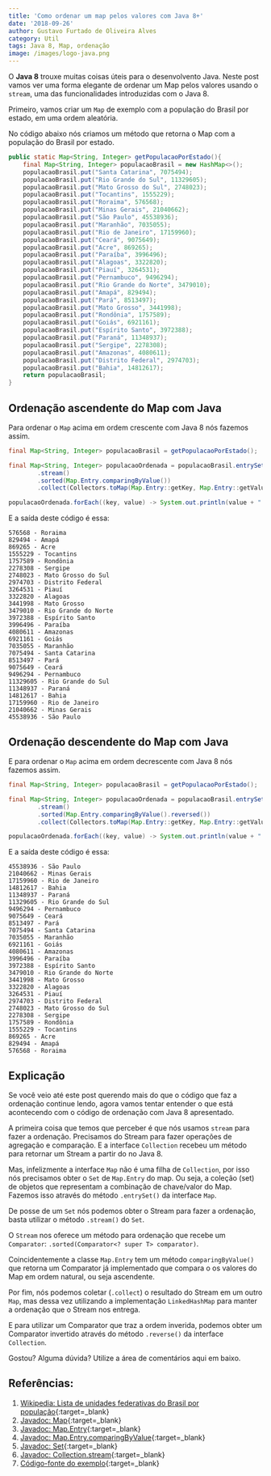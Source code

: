 ```yaml
---
title: 'Como ordenar um map pelos valores com Java 8+'
date: '2018-09-26'
author: Gustavo Furtado de Oliveira Alves
category: Util
tags: Java 8, Map, ordenação
image: /images/logo-java.png
---
```


O **Java 8** trouxe muitas coisas úteis para o desenvolvento Java.
Neste post vamos ver uma forma elegante de ordenar um Map pelos valores usando o `stream`,
uma das funcionalidades introduzidas com o Java 8.

Primeiro, vamos criar um `Map` de exemplo com a população do Brasil por estado, em uma ordem aleatória.

No código abaixo nós criamos um método que retorna o Map com a população do Brasil por estado.

```java
public static Map<String, Integer> getPopulacaoPorEstado(){
	final Map<String, Integer> populacaoBrasil = new HashMap<>();
	populacaoBrasil.put("Santa Catarina", 7075494);
	populacaoBrasil.put("Rio Grande do Sul", 11329605);
	populacaoBrasil.put("Mato Grosso do Sul", 2748023);
	populacaoBrasil.put("Tocantins", 1555229);
	populacaoBrasil.put("Roraima", 576568);
	populacaoBrasil.put("Minas Gerais", 21040662);
	populacaoBrasil.put("São Paulo", 45538936);
	populacaoBrasil.put("Maranhão", 7035055);
	populacaoBrasil.put("Rio de Janeiro", 17159960);
	populacaoBrasil.put("Ceará", 9075649);
	populacaoBrasil.put("Acre", 869265);
	populacaoBrasil.put("Paraíba", 3996496);
	populacaoBrasil.put("Alagoas", 3322820);
	populacaoBrasil.put("Piauí", 3264531);
	populacaoBrasil.put("Pernambuco", 9496294);
	populacaoBrasil.put("Rio Grande do Norte", 3479010);
	populacaoBrasil.put("Amapá", 829494);
	populacaoBrasil.put("Pará", 8513497);
	populacaoBrasil.put("Mato Grosso", 3441998);
	populacaoBrasil.put("Rondônia", 1757589);
	populacaoBrasil.put("Goiás", 6921161);
	populacaoBrasil.put("Espírito Santo", 3972388);
	populacaoBrasil.put("Paraná", 11348937);
	populacaoBrasil.put("Sergipe", 2278308);
	populacaoBrasil.put("Amazonas", 4080611);
	populacaoBrasil.put("Distrito Federal", 2974703);
	populacaoBrasil.put("Bahia", 14812617);
	return populacaoBrasil;
}
```

## Ordenação ascendente do Map com Java

Para ordenar o `Map` acima em ordem crescente com Java 8 nós fazemos assim.

```java
final Map<String, Integer> populacaoBrasil = getPopulacaoPorEstado();

final Map<String, Integer> populacaoOrdenada = populacaoBrasil.entrySet()
		.stream()
		.sorted(Map.Entry.comparingByValue())
		.collect(Collectors.toMap(Map.Entry::getKey, Map.Entry::getValue, (e1, e2) -> e1, LinkedHashMap::new));

populacaoOrdenada.forEach((key, value) -> System.out.println(value + " - " + key));
```

E a saída deste código é essa:

```
576568 - Roraima
829494 - Amapá
869265 - Acre
1555229 - Tocantins
1757589 - Rondônia
2278308 - Sergipe
2748023 - Mato Grosso do Sul
2974703 - Distrito Federal
3264531 - Piauí
3322820 - Alagoas
3441998 - Mato Grosso
3479010 - Rio Grande do Norte
3972388 - Espírito Santo
3996496 - Paraíba
4080611 - Amazonas
6921161 - Goiás
7035055 - Maranhão
7075494 - Santa Catarina
8513497 - Pará
9075649 - Ceará
9496294 - Pernambuco
11329605 - Rio Grande do Sul
11348937 - Paraná
14812617 - Bahia
17159960 - Rio de Janeiro
21040662 - Minas Gerais
45538936 - São Paulo
```

## Ordenação descendente do Map com Java

E para ordenar o `Map` acima em ordem decrescente com Java 8 nós fazemos assim.

```java
final Map<String, Integer> populacaoBrasil = getPopulacaoPorEstado();

final Map<String, Integer> populacaoOrdenada = populacaoBrasil.entrySet()
		.stream()
		.sorted(Map.Entry.comparingByValue().reversed())
		.collect(Collectors.toMap(Map.Entry::getKey, Map.Entry::getValue, (e1, e2) -> e1, LinkedHashMap::new));

populacaoOrdenada.forEach((key, value) -> System.out.println(value + " - " + key));
```

E a saída deste código é essa:

```
45538936 - São Paulo
21040662 - Minas Gerais
17159960 - Rio de Janeiro
14812617 - Bahia
11348937 - Paraná
11329605 - Rio Grande do Sul
9496294 - Pernambuco
9075649 - Ceará
8513497 - Pará
7075494 - Santa Catarina
7035055 - Maranhão
6921161 - Goiás
4080611 - Amazonas
3996496 - Paraíba
3972388 - Espírito Santo
3479010 - Rio Grande do Norte
3441998 - Mato Grosso
3322820 - Alagoas
3264531 - Piauí
2974703 - Distrito Federal
2748023 - Mato Grosso do Sul
2278308 - Sergipe
1757589 - Rondônia
1555229 - Tocantins
869265 - Acre
829494 - Amapá
576568 - Roraima
```

## Explicação

Se você veio até este post querendo mais do que o código que faz a ordenação continue lendo,
agora vamos tentar entender o que está acontecendo com o código de ordenação com Java 8 apresentado.

A primeira coisa que temos que perceber é que nós usamos `stream` para fazer a ordenação.
Precisamos do Stream para fazer operações de agregação e comparação. E a interface `Collection` recebeu um método para retornar um Stream a partir do no Java 8.

Mas, infelizmente a interface `Map` não é uma filha de `Collection`, por isso
nós precisamos obter o `Set` de `Map.Entry` do map.
Ou seja, a coleção (set) de objetos que representam a combinação de chave/valor do Map. Fazemos isso através do método `.entrySet()` da interface `Map`.

De posse de um `Set` nós podemos obter o Stream para fazer a ordenação, basta utilizar o método `.stream()` do `Set`.

O `Stream` nos oferece um método para ordenação que recebe um `Comparator`: `.sorted(Comparator<? super T> comparator)`.

Coincidentemente a classe `Map.Entry` tem um método `comparingByValue()` que retorna um Comparator já implementado
que compara o os valores do Map em ordem natural, ou seja ascendente.

Por fim, nós podemos coletar (`.collect`) o resultado do Stream em um outro `Map`, mas dessa vez utilizando a implementação `LinkedHashMap` para manter a ordenação que o Stream nos entrega.

E para utilizar um Comparator que traz a ordem inverida, podemos obter um Comparator invertido através do método `.reverse()` da interface `Collection`.

Gostou? Alguma dúvida? Utilize a área de comentários aqui em baixo.

## Referências:

1. [Wikipedia: Lista de unidades federativas do Brasil por população](https://pt.wikipedia.org/wiki/Lista_de_unidades_federativas_do_Brasil_por_popula%C3%A7%C3%A3o){:target=\_blank}
2. [Javadoc: Map](https://docs.oracle.com/javase/8/docs/api/java/util/Map.html){:target=\_blank}
3. [Javadoc: Map.Entry](https://docs.oracle.com/javase/8/docs/api/java/util/Map.Entry.html){:target=\_blank}
4. [Javadoc: Map.Entry.comparingByValue](https://docs.oracle.com/javase/8/docs/api/java/util/Map.Entry.html#comparingByValue--){:target=\_blank}
5. [Javadoc: Set](https://docs.oracle.com/javase/8/docs/api/java/util/Set.html){:target=\_blank}
6. [Javadoc: Collection.stream](https://docs.oracle.com/javase/8/docs/api/java/util/Collection.html#stream--){:target=\_blank}
7. [Código-fonte do exemplo](https://github.com/gustavofoa/examples.dicasdejava.com.br/blob/master/src/main/java/br/com/dicasdejava/util/OrdenarMapPorValores.java){:target=\_blank}
